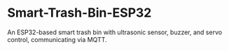 # Smart-Trash-Bin-ESP32
An ESP32-based smart trash bin with ultrasonic sensor, buzzer, and servo control, communicating via MQTT.
